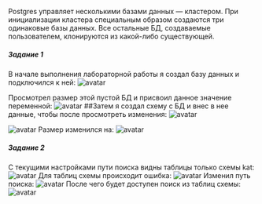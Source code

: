 
Postgres управляет несколькими базами данных — кластером. При инициализации кластера специальным образом создаются три одинаковые базы данных. Все остальные БД, создаваемые пользователем, клонируются из какой-либо существующей.
##### Задание 1
В начале выполнения лабораторной работы я создал базу данных и подключился к ней:
![avatar](https://sun9-70.userapi.com/impg/O87lhak1NXhuLZJGj_FKKEWxlRSsxYVesofvjw/gHLjBW99dOQ.jpg?size=532x94&quality=96&sign=a4aadf32419c3dac327b9b0bc5796b53&type=album)

Просмотрел размер этой пустой БД и присвоил данное значение переменной:
![avatar](https://sun9-68.userapi.com/impg/G440QlMwxguVEamE9CJqK1fMYL0xD0FDhModAQ/1rhaJAN2liI.jpg?size=597x107&quality=96&sign=a42b0ce6d2ca56e639035da8018a1aa2&type=album)
##Затем я создал схему с БД и внес в нее данные, чтобы после просмотреть изменения:
![avatar](https://sun9-81.userapi.com/impg/KaZuWZYq2bH-NThr_eniWkS9taphx_Kh4c-fWg/mYjWYfYP9ME.jpg?size=632x345&quality=96&sign=3942205a7ac1dde521c4755136e811d6&type=album)


![avatar](https://sun9-9.userapi.com/impg/bH_ybFXOz-iv56zOJoYEWvYrZQrSoEw8Z9-rSw/_IohVxkSl-0.jpg?size=604x165&quality=96&sign=0460fcfd40818e2a86934ddf06b7eac3&type=album)
Размер изменился на:
![avatar](https://sun9-5.userapi.com/impg/TslqUUGs9d1PyHXoAYzQvcnq1KHJH38ZvvFsPQ/NoA5MX-G9IM.jpg?size=571x71&quality=96&sign=2589135e94d844bc31ee81ac9aa84017&type=album)
##### Задание 2
С текущими настройками пути поиска видны таблицы только схемы kat:
![avatar](https://sun9-87.userapi.com/impg/191sKS0DkU6et9e_hhCTLn6l8LKVAbNTSXolRg/M1fXVQuYJyY.jpg?size=264x85&quality=96&sign=2afe304063c40fda7224662340847ad1&type=album)
Для таблиц схемы происходит ошибка:
![avatar](https://sun9-87.userapi.com/impg/oD1evwdoZsfSsjKUn2H6DJyLIx7gJLrH_l3aRw/hA1u_RLHoEQ.jpg?size=299x64&quality=96&sign=89271546583d372d556485554fbf1987&type=album)
Изменил путь поиска:
![avatar](https://sun9-61.userapi.com/impg/sHa0jAg3hKkgVvc3lVzyrZhh-uVoARbyIFqGPg/2tE9yLd13Og.jpg?size=625x182&quality=96&sign=81da95e5c9b6a2bc50944f4656919ae0&type=album)
После чего будет доступен поиск из таблиц схемы:
![avatar](https://sun9-69.userapi.com/impg/7-RTiFLmRgKsz_xnB-7jaNrBmdB_XIqVVRMvjQ/94Skt2xGK-k.jpg?size=280x95&quality=96&sign=85e6f0117974a1875d0bfaab1b7ac589&type=album)
